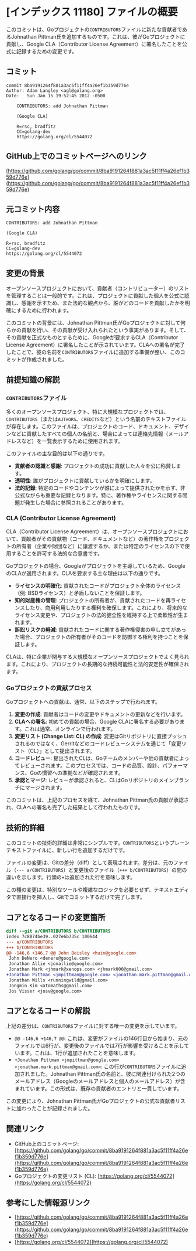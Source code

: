 # [インデックス 11180] ファイルの概要

このコミットは、Goプロジェクトの`CONTRIBUTORS`ファイルに新たな貢献者であるJohnathan Pittman氏を追加するものです。これは、彼がGoプロジェクトに貢献し、Google CLA（Contributor License Agreement）に署名したことを公式に記録するための変更です。

## コミット

```
commit 8ba9191264f881a3ac5f11ff4a26ef1b359d776e
Author: Adam Langley <agl@golang.org>
Date:   Sun Jan 15 19:52:45 2012 -0500

    CONTRIBUTORS: add Johnathan Pittman
    
    (Google CLA)
    
    R=rsc, bradfitz
    CC=golang-dev
    https://golang.org/cl/5544072
```

## GitHub上でのコミットページへのリンク

[https://github.com/golang/go/commit/8ba9191264f881a3ac5f11ff4a26ef1b359d776e](https://github.com/golang/go/commit/8ba9191264f881a3ac5f11ff4a26ef1b359d776e)

## 元コミット内容

```
CONTRIBUTORS: add Johnathan Pittman

(Google CLA)

R=rsc, bradfitz
CC=golang-dev
https://golang.org/cl/5544072
```

## 変更の背景

オープンソースプロジェクトにおいて、貢献者（コントリビューター）のリストを管理することは一般的です。これは、プロジェクトに貢献した個人を公式に認識し、感謝を示すため、また法的な観点から、誰がどのコードを貢献したかを明確にするために行われます。

このコミットの背景には、Johnathan Pittman氏がGoプロジェクトに対して何らかの貢献を行い、その貢献が受け入れられたという事実があります。そして、その貢献を正式なものとするために、Googleが要求するCLA（Contributor License Agreement）に署名したことが示されています。CLAへの署名が完了したことで、彼の名前を`CONTRIBUTORS`ファイルに追加する準備が整い、このコミットが作成されました。

## 前提知識の解説

### `CONTRIBUTORS`ファイル

多くのオープンソースプロジェクト、特に大規模なプロジェクトでは、`CONTRIBUTORS`（または`AUTHORS`、`CREDITS`など）という名前のテキストファイルが存在します。このファイルは、プロジェクトのコード、ドキュメント、デザインなどに貢献したすべての個人の名前と、場合によっては連絡先情報（メールアドレスなど）を一覧表示するために使用されます。

このファイルの主な目的は以下の通りです。
*   **貢献者の認識と感謝**: プロジェクトの成功に貢献した人々を公に称賛します。
*   **透明性**: 誰がプロジェクトに貢献しているかを明確にします。
*   **法的記録**: 特定のコードやコンテンツが誰によって提供されたかを示す、非公式ながらも重要な記録となります。特に、著作権やライセンスに関する問題が発生した場合に参照されることがあります。

### CLA (Contributor License Agreement)

CLA（Contributor License Agreement）は、オープンソースプロジェクトにおいて、貢献者がその貢献物（コード、ドキュメントなど）の著作権をプロジェクトの所有者（企業や財団など）に譲渡するか、または特定のライセンスの下で使用することを許可する法的な合意書です。

Goプロジェクトの場合、Googleがプロジェクトを主導しているため、GoogleのCLAが適用されます。CLAを要求する主な理由は以下の通りです。
*   **ライセンスの明確化**: 貢献されたコードがプロジェクト全体のライセンス（例: BSDライセンス）と矛盾しないことを保証します。
*   **知的財産権の管理**: プロジェクトの所有者が、貢献されたコードを再ライセンスしたり、商用利用したりする権利を確保します。これにより、将来的なライセンス変更や、プロジェクトの法的健全性を維持する上で柔軟性が生まれます。
*   **訴訟リスクの軽減**: 貢献されたコードに関する著作権侵害の申し立てがあった場合、プロジェクトの所有者がそのコードを防御する権利を持つことを保証します。

CLAは、特に企業が関与する大規模なオープンソースプロジェクトでよく見られます。これにより、プロジェクトの長期的な持続可能性と法的安定性が確保されます。

### Goプロジェクトの貢献プロセス

Goプロジェクトへの貢献は、通常、以下のステップで行われます。
1.  **変更の作成**: 貢献者はコードの変更やドキュメントの更新などを行います。
2.  **CLAへの署名**: 初めての貢献の場合、Google CLAに署名する必要があります。これは通常、オンラインで行われます。
3.  **変更リスト (Change List: CL) の作成**: 変更はGitリポジトリに直接プッシュされるのではなく、Gerritなどのコードレビューシステムを通じて「変更リスト（CL）」として提出されます。
4.  **コードレビュー**: 提出されたCLは、Goチームのメンバーや他の貢献者によってレビューされます。このプロセスでは、コードの品質、設計、パフォーマンス、Goの慣習への準拠などが確認されます。
5.  **承認とマージ**: レビューが承認されると、CLはGoリポジトリのメインブランチにマージされます。

このコミットは、上記のプロセスを経て、Johnathan Pittman氏の貢献が承認され、CLAへの署名も完了した結果として行われたものです。

## 技術的詳細

このコミットの技術的詳細は非常にシンプルです。`CONTRIBUTORS`というプレーンテキストファイルに、新しい行を追加するだけです。

ファイルの変更は、Gitの差分（diff）として表現されます。差分は、元のファイル（`--- a/CONTRIBUTORS`）と変更後のファイル（`+++ b/CONTRIBUTORS`）の間の違いを示します。行頭の`+`は追加された行を意味します。

この種の変更は、特別なツールや複雑なロジックを必要とせず、テキストエディタで直接行を挿入し、Gitでコミットするだけで完了します。

## コアとなるコードの変更箇所

```diff
diff --git a/CONTRIBUTORS b/CONTRIBUTORS
index 7c8874be39..027e6b735c 100644
--- a/CONTRIBUTORS
+++ b/CONTRIBUTORS
@@ -146,6 +146,7 @@ John Beisley <huin@google.com>
 John DeNero <denero@google.com>
 Jonathan Allie <jonallie@google.com>
 Jonathan Mark <jhmark@xenops.com> <jhmark000@gmail.com>
+Jonathan Pittman <jmpittman@google.com> <jonathan.mark.pittman@gmail.com>
 Jonathan Wills <runningwild@gmail.com>
 Jongmin Kim <atomaths@gmail.com>
 Jos Visser <josv@google.com>
```

## コアとなるコードの解説

上記の差分は、`CONTRIBUTORS`ファイルに対する唯一の変更を示しています。

*   `@@ -146,6 +146,7 @@`: これは、変更がファイルの146行目から始まり、元のファイルでは6行が、変更後のファイルでは7行が影響を受けることを示しています。これは、1行が追加されたことを意味します。
*   `+Jonathan Pittman <jmpittman@google.com> <jonathan.mark.pittman@gmail.com>`: この行が`CONTRIBUTORS`ファイルに追加されました。Johnathan Pittman氏の名前と、彼に関連付けられた2つのメールアドレス（Googleのメールアドレスと個人のメールアドレス）が含まれています。この形式は、既存の貢献者のエントリと一貫しています。

この変更により、Johnathan Pittman氏がGoプロジェクトの公式な貢献者リストに加わったことが記録されました。

## 関連リンク

*   GitHub上のコミットページ: [https://github.com/golang/go/commit/8ba9191264f881a3ac5f11ff4a26ef1b359d776e](https://github.com/golang/go/commit/8ba9191264f881a3ac5f11ff4a26ef1b359d776e)
*   Goプロジェクトの変更リスト (CL): [https://golang.org/cl/5544072](https://golang.org/cl/5544072)

## 参考にした情報源リンク

*   [https://github.com/golang/go/commit/8ba9191264f881a3ac5f11ff4a26ef1b359d776e](https://github.com/golang/go/commit/8ba9191264f881a3ac5f11ff4a26ef1b359d776e)
*   [https://golang.org/cl/5544072](https://golang.org/cl/5544072)

